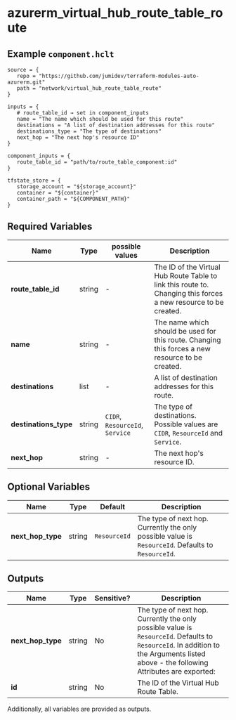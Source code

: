 # azurerm_virtual_hub_route_table_route



## Example `component.hclt`

```hcl
source = {
   repo = "https://github.com/jumidev/terraform-modules-auto-azurerm.git"   
   path = "network/virtual_hub_route_table_route"   
}

inputs = {
   # route_table_id → set in component_inputs
   name = "The name which should be used for this route"   
   destinations = "A list of destination addresses for this route"   
   destinations_type = "The type of destinations"   
   next_hop = "The next hop's resource ID"   
}

component_inputs = {
   route_table_id = "path/to/route_table_component:id"   
}

tfstate_store = {
   storage_account = "${storage_account}"   
   container = "${container}"   
   container_path = "${COMPONENT_PATH}"   
}

```

## Required Variables

| Name | Type |  possible values |  Description |
| ---- | --------- |  ----------- | ----------- |
| **route_table_id** | string |  -  |  The ID of the Virtual Hub Route Table to link this route to. Changing this forces a new resource to be created. | 
| **name** | string |  -  |  The name which should be used for this route. Changing this forces a new resource to be created. | 
| **destinations** | list |  -  |  A list of destination addresses for this route. | 
| **destinations_type** | string |  `CIDR`, `ResourceId`, `Service`  |  The type of destinations. Possible values are `CIDR`, `ResourceId` and `Service`. | 
| **next_hop** | string |  -  |  The next hop's resource ID. | 

## Optional Variables

| Name | Type |  Default  |  Description |
| ---- | --------- |  ----------- | ----------- |
| **next_hop_type** | string |  `ResourceId`  |  The type of next hop. Currently the only possible value is `ResourceId`. Defaults to `ResourceId`. | 



## Outputs

| Name | Type | Sensitive? | Description |
| ---- | ---- | --------- | --------- |
| **next_hop_type** | string | No  | The type of next hop. Currently the only possible value is `ResourceId`. Defaults to `ResourceId`. In addition to the Arguments listed above - the following Attributes are exported: | 
| **id** | string | No  | The ID of the Virtual Hub Route Table. | 

Additionally, all variables are provided as outputs.
